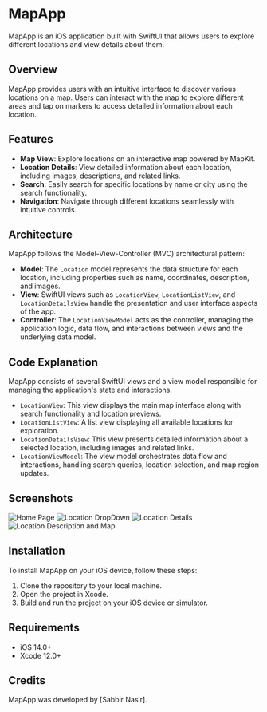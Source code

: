 # MapApp

MapApp is an iOS application built with SwiftUI that allows users to explore different locations and view details about them.

## Overview

MapApp provides users with an intuitive interface to discover various locations on a map. Users can interact with the map to explore different areas and tap on markers to access detailed information about each location.

## Features

- **Map View**: Explore locations on an interactive map powered by MapKit.
- **Location Details**: View detailed information about each location, including images, descriptions, and related links.
- **Search**: Easily search for specific locations by name or city using the search functionality.
- **Navigation**: Navigate through different locations seamlessly with intuitive controls.

## Architecture

MapApp follows the Model-View-Controller (MVC) architectural pattern:

- **Model**: The `Location` model represents the data structure for each location, including properties such as name, coordinates, description, and images.
- **View**: SwiftUI views such as `LocationView`, `LocationListView`, and `LocationDetailsView` handle the presentation and user interface aspects of the app.
- **Controller**: The `LocationViewModel` acts as the controller, managing the application logic, data flow, and interactions between views and the underlying data model.

## Code Explanation

MapApp consists of several SwiftUI views and a view model responsible for managing the application's state and interactions.

- `LocationView`: This view displays the main map interface along with search functionality and location previews.
- `LocationListView`: A list view displaying all available locations for exploration.
- `LocationDetailsView`: This view presents detailed information about a selected location, including images and related links.
- `LocationViewModel`: The view model orchestrates data flow and interactions, handling search queries, location selection, and map region updates.

## Screenshots

![Home Page](https://github.com/sabbirn26/MapApp/raw/main/ScreenShots/Screenshot-01.png)
![Location DropDown](https://github.com/sabbirn26/MapApp/raw/main/ScreenShots/Screenshot-02.png)
![Location Details](https://github.com/sabbirn26/MapApp/raw/main/ScreenShots/Screenshot-03.png)
![Location Description and Map](https://github.com/sabbirn26/MapApp/raw/main/ScreenShots/Screenshot-04.png)


## Installation

To install MapApp on your iOS device, follow these steps:

1. Clone the repository to your local machine.
2. Open the project in Xcode.
3. Build and run the project on your iOS device or simulator.

## Requirements

- iOS 14.0+
- Xcode 12.0+

## Credits

MapApp was developed by [Sabbir Nasir].

